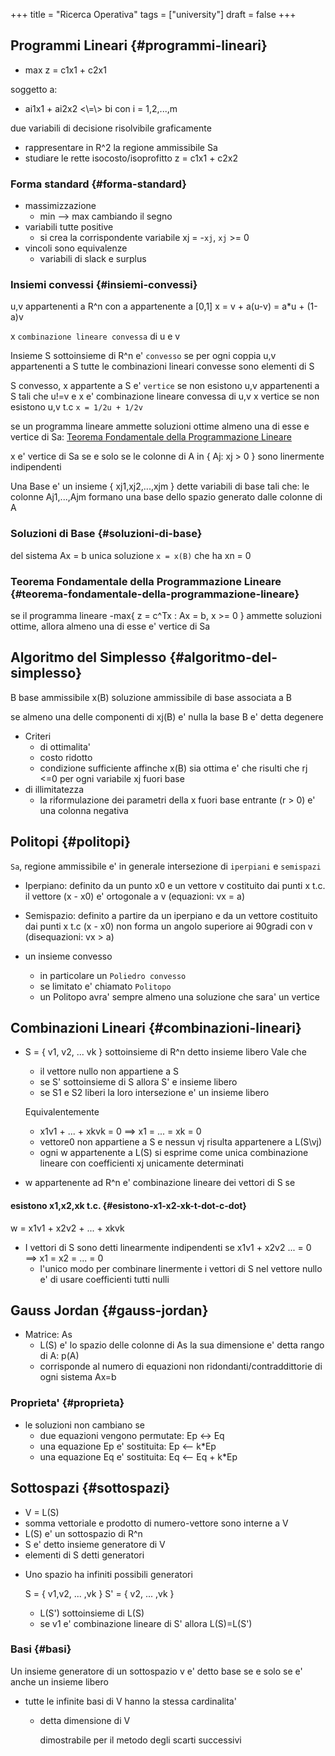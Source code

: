 +++
title = "Ricerca Operativa"
tags = ["university"]
draft = false
+++

## Programmi Lineari {#programmi-lineari}

-   max z = c1x1 + c2x1

soggetto a:

-   ai1x1 + ai2x2 &lt;\\=\\&gt; bi  con i = 1,2,...,m

due variabili di decisione
risolvibile graficamente

-   rappresentare in R^2 la regione ammissibile Sa
-   studiare le rette isocosto/isoprofitto
    z = c1x1 + c2x2


### Forma standard {#forma-standard}

-   massimizzazione
    -   min --&gt; max cambiando il segno
-   variabili tutte positive
    -   si crea la corrispondente variabile xj = -`xj`, `xj` &gt;= 0
-   vincoli sono equivalenze
    -   variabili di slack e surplus


### Insiemi convessi {#insiemi-convessi}

u,v appartenenti  a R^n con a appartenente a [0,1]
    x = v + a(u-v)
      = a\*u + (1-a)v

x `combinazione lineare convessa` di u e v

Insieme S sottoinsieme di R^n e' `convesso` se per ogni coppia u,v appartenenti a S tutte le combinazioni lineari convesse sono elementi di S

S convesso, x appartente a S e' `vertice` se non esistono u,v appartenenti a S tali che u!=v e x e' combinazione lineare convessa di u,v
    x vertice se non esistono u,v t.c   `x = 1/2u + 1/2v`

se un programma lineare ammette soluzioni ottime almeno una di esse e vertice di Sa: [Teorema Fondamentale della Programmazione Lineare](#teorema-fondamentale-della-programmazione-lineare)

x e' vertice di Sa se e solo se le colonne di A in { Aj: xj &gt; 0 } sono linermente indipendenti

Una Base e' un insieme { xj1,xj2,...,xjm } dette variabili di base tali che:
    le colonne Aj1,...,Ajm formano una base dello spazio generato dalle colonne di A


### Soluzioni di Base {#soluzioni-di-base}

del sistema Ax = b
unica soluzione `x = x(B)` che ha xn = 0


### Teorema Fondamentale della Programmazione Lineare {#teorema-fondamentale-della-programmazione-lineare}

se il programma lineare
-max{ z = c^Tx : Ax = b, x &gt;= 0 }
    ammette soluzioni ottime, allora almeno una di esse e' vertice di Sa


## Algoritmo del Simplesso {#algoritmo-del-simplesso}

B base ammissibile
x(B) soluzione ammissibile di base associata a B

se almeno una delle componenti di xj(B) e' nulla la base B e' detta degenere

-   Criteri
    -   di ottimalita'
    -   costo ridotto
    -   condizione sufficiente affinche x(B) sia ottima e' che risulti che rj &lt;=0 per ogni variabile xj fuori base
-   di illimitatezza
    -   la riformulazione dei parametri della x fuori base entrante (r &gt; 0) e' una colonna negativa


## Politopi {#politopi}

`Sa`, regione ammissibile e' in generale
intersezione di `iperpiani` e `semispazi`

-   Iperpiano: definito da un punto x0 e un vettore v
    costituito dai punti x t.c. il vettore (x - x0) e' ortogonale a v
    (equazioni: vx = a)
-   Semispazio: definito a partire da un iperpiano e da un vettore
    costituito dai punti x t.c (x - x0) non forma un angolo superiore ai 90gradi con v
    (disequazioni: vx &gt; a)

-   un insieme convesso
    -   in particolare un `Poliedro convesso`
    -   se limitato e' chiamato `Politopo`
    -   un Politopo avra' sempre almeno una soluzione che sara' un vertice


## Combinazioni Lineari {#combinazioni-lineari}

-   S = { v1, v2, ... vk } sottoinsieme di R^n
    detto insieme libero
    Vale che

    -   il vettore nullo non appartiene a S
    -   se S' sottoinsieme di S allora S' e insieme libero
    -   se S1 e S2 liberi la loro intersezione e' un insieme libero

    Equivalentemente

    -   x1v1 + ... + xkvk = 0 ==&gt; x1 = ... = xk = 0
    -   vettore0 non appartiene a S e nessun vj risulta appartenere a L(S\vj)
    -   ogni w appartenente a L(S) si esprime come unica combinazione lineare con coefficienti xj unicamente determinati

-   w appartenente ad R^n e' combinazione lineare dei vettori di S se


#### esistono x1,x2,xk t.c. {#esistono-x1-x2-xk-t-dot-c-dot}

w = x1v1 + x2v2 + ... + xkvk

-   I vettori di S sono detti linearmente indipendenti se
    x1v1 + x2v2 ... = 0 ==&gt; x1 = x2 = ... = 0
    -   l'unico modo per combinare linermente i vettori di S nel vettore nullo e' di usare coefficienti tutti nulli


## Gauss Jordan {#gauss-jordan}

-   Matrice: As
    -   L(S) e' lo spazio delle colonne di As
        la sua dimensione e' detta rango di A: p(A)
    -   corrisponde al numero di equazioni non ridondanti/contraddittorie di ogni sistema Ax=b


### Proprieta' {#proprieta}

-   le soluzioni non cambiano se
    -   due equazioni vengono permutate:                 Ep &lt;-&gt; Eq
    -   una equazione Ep e' sostituita:                  Ep &lt;-- k\*Ep
    -   una equazione Eq e' sostituita:                  Eq &lt;-- Eq + k\*Ep


## Sottospazi {#sottospazi}

-   V = L(S)
-   somma vettoriale e prodotto di numero-vettore sono interne a V
-   L(S) e' un sottospazio di R^n
-   S e' detto insieme generatore di V
-   elementi di S detti generatori

<!--listend-->

-   Uno spazio ha infiniti possibili generatori

    S = { v1,v2, ... ,vk } S' = { v2, ... ,vk }

    -   L(S') sottoinsieme di L(S)
    -   se v1 e' combinazione lineare di S' allora L(S)=L(S')


### Basi {#basi}

Un insieme generatore di un sottospazio v e' detto base se e solo se e' anche un insieme libero

<!--list-separator-->

-  tutte le infinite basi di V hanno la stessa cardinalita'

    <!--list-separator-->

    -  detta dimensione di V

        dimostrabile per il metodo degli scarti successivi
